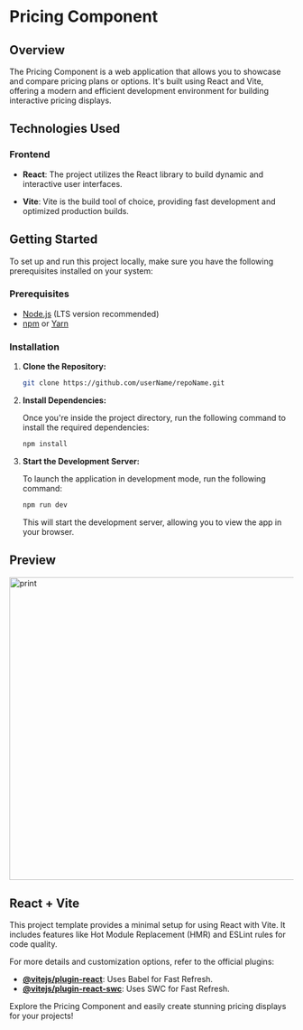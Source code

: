 # Pricing Component

## Overview

The Pricing Component is a web application that allows you to showcase and compare pricing plans or options. It's built using React and Vite, offering a modern and efficient development environment for building interactive pricing displays.

## Technologies Used

### Frontend

- **React**: The project utilizes the React library to build dynamic and interactive user interfaces.

- **Vite**: Vite is the build tool of choice, providing fast development and optimized production builds.

## Getting Started

To set up and run this project locally, make sure you have the following prerequisites installed on your system:

### Prerequisites

- [Node.js](https://nodejs.org/) (LTS version recommended)
- [npm](https://www.npmjs.com/) or [Yarn](https://yarnpkg.com/)

### Installation

1. **Clone the Repository:**

   ```bash
   git clone https://github.com/userName/repoName.git
   ```

2. **Install Dependencies:**

   Once you're inside the project directory, run the following command to install the required dependencies:

   ```bash
   npm install
   ```

3. **Start the Development Server:**

   To launch the application in development mode, run the following command:

   ```bash
   npm run dev
   ```

   This will start the development server, allowing you to view the app in your browser.

## Preview

<img width="536" alt="print" src="https://github.com/Sakura-blip/pricing-component/assets/115422221/2e6cfc87-de2c-4aa9-b7b0-90e452cbe6f5">

## React + Vite

This project template provides a minimal setup for using React with Vite. It includes features like Hot Module Replacement (HMR) and ESLint rules for code quality. 

For more details and customization options, refer to the official plugins:

- **[@vitejs/plugin-react](https://github.com/vitejs/vite-plugin-react/blob/main/packages/plugin-react/README.md)**: Uses Babel for Fast Refresh.
- **[@vitejs/plugin-react-swc](https://github.com/vitejs/vite-plugin-react-swc)**: Uses SWC for Fast Refresh.

Explore the Pricing Component and easily create stunning pricing displays for your projects!
